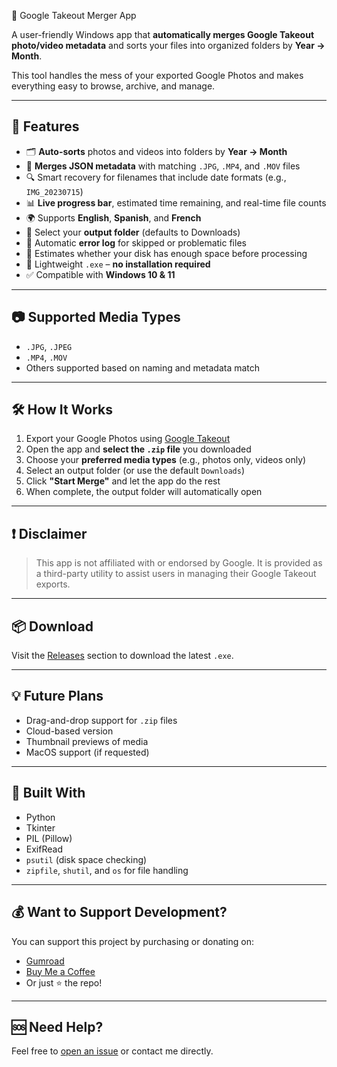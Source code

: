 📸 Google Takeout Merger App

A user-friendly Windows app that **automatically merges Google Takeout photo/video metadata** and sorts your files into organized folders by **Year → Month**.

This tool handles the mess of your exported Google Photos and makes everything easy to browse, archive, and manage.

---

## 🚀 Features

- 🗂️ **Auto-sorts** photos and videos into folders by **Year → Month**
- 📅 **Merges JSON metadata** with matching `.JPG`, `.MP4`, and `.MOV` files
- 🔍 Smart recovery for filenames that include date formats (e.g., `IMG_20230715`)
- 📊 **Live progress bar**, estimated time remaining, and real-time file counts
- 🌍 Supports **English**, **Spanish**, and **French**
- 📁 Select your **output folder** (defaults to Downloads)
- 📝 Automatic **error log** for skipped or problematic files
- 🧠 Estimates whether your disk has enough space before processing
- 💾 Lightweight `.exe` – **no installation required**
- ✅ Compatible with **Windows 10 & 11**

---

## 📷 Supported Media Types

- `.JPG`, `.JPEG`
- `.MP4`, `.MOV`
- Others supported based on naming and metadata match

---

## 🛠 How It Works

1. Export your Google Photos using [Google Takeout](https://takeout.google.com/)
2. Open the app and **select the `.zip` file** you downloaded
3. Choose your **preferred media types** (e.g., photos only, videos only)
4. Select an output folder (or use the default `Downloads`)
5. Click **"Start Merge"** and let the app do the rest
6. When complete, the output folder will automatically open

---

## ❗ Disclaimer

> This app is not affiliated with or endorsed by Google. It is provided as a third-party utility to assist users in managing their Google Takeout exports.

---

## 📦 Download

Visit the [Releases](https://github.com/YOUR-USERNAME/YOUR-REPO-NAME/releases) section to download the latest `.exe`.

---

## 💡 Future Plans

- Drag-and-drop support for `.zip` files
- Cloud-based version
- Thumbnail previews of media
- MacOS support (if requested)

---

## 🧠 Built With

- Python
- Tkinter
- PIL (Pillow)
- ExifRead
- `psutil` (disk space checking)
- `zipfile`, `shutil`, and `os` for file handling

---

## 💰 Want to Support Development?

You can support this project by purchasing or donating on:

- [Gumroad](https://ethanverse478.gumroad.com/l/qxilmt)
- [Buy Me a Coffee](https://www.buymeacoffee.com/YOURNAME)
- Or just ⭐️ the repo!

---

## 🆘 Need Help?

Feel free to [open an issue](https://github.com/niels-9-5/Google-Takeout-Merger/issues) or contact me directly.
